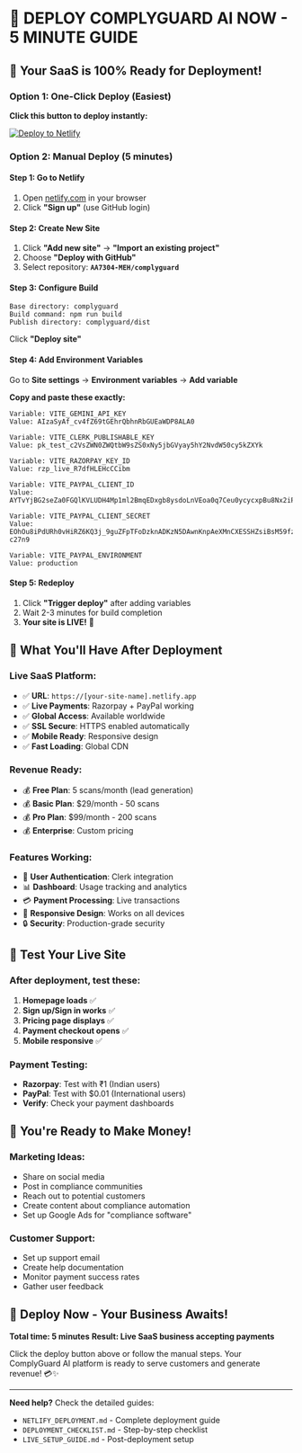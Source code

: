 # 🚀 DEPLOY COMPLYGUARD AI NOW - 5 MINUTE GUIDE

## 🎯 **Your SaaS is 100% Ready for Deployment!**

### **Option 1: One-Click Deploy (Easiest)**

**Click this button to deploy instantly:**

[![Deploy to Netlify](https://www.netlify.com/img/deploy/button.svg)](https://app.netlify.com/start/deploy?repository=https://github.com/AA7304-MEH/complyguard)

### **Option 2: Manual Deploy (5 minutes)**

#### **Step 1: Go to Netlify**
1. Open [netlify.com](https://netlify.com) in your browser
2. Click **"Sign up"** (use GitHub login)

#### **Step 2: Create New Site**
1. Click **"Add new site"** → **"Import an existing project"**
2. Choose **"Deploy with GitHub"**
3. Select repository: **`AA7304-MEH/complyguard`**

#### **Step 3: Configure Build**
```
Base directory: complyguard
Build command: npm run build  
Publish directory: complyguard/dist
```
Click **"Deploy site"**

#### **Step 4: Add Environment Variables**
Go to **Site settings** → **Environment variables** → **Add variable**

**Copy and paste these exactly:**

```
Variable: VITE_GEMINI_API_KEY
Value: AIzaSyAf_cv4fZ69tGEhrQbhnRbGUEaWDP8ALA0

Variable: VITE_CLERK_PUBLISHABLE_KEY  
Value: pk_test_c2VsZWN0ZWQtbW9sZS0xNy5jbGVyay5hY2NvdW50cy5kZXYk

Variable: VITE_RAZORPAY_KEY_ID
Value: rzp_live_R7dfHLEHcCCibm

Variable: VITE_PAYPAL_CLIENT_ID
Value: AYTvYjBG2seZa0FGQlKVLUDH4Mp1ml2BmqEDxgb8ysdoLnVEoa0q7Ceu0ycycxpBu8Nx2iPlW1SpOz5K

Variable: VITE_PAYPAL_CLIENT_SECRET
Value: EOhOu8iPdURh0vHiRZ6KQ3j_9guZFpTFoDzknADKzN5DAwnKnpAeXMnCXESSHZsiBsM59fzzND-c27n9

Variable: VITE_PAYPAL_ENVIRONMENT
Value: production
```

#### **Step 5: Redeploy**
1. Click **"Trigger deploy"** after adding variables
2. Wait 2-3 minutes for build completion
3. **Your site is LIVE!** 🎉

## 🎉 **What You'll Have After Deployment**

### **Live SaaS Platform:**
- ✅ **URL**: `https://[your-site-name].netlify.app`
- ✅ **Live Payments**: Razorpay + PayPal working
- ✅ **Global Access**: Available worldwide
- ✅ **SSL Secure**: HTTPS enabled automatically
- ✅ **Mobile Ready**: Responsive design
- ✅ **Fast Loading**: Global CDN

### **Revenue Ready:**
- 💰 **Free Plan**: 5 scans/month (lead generation)
- 💰 **Basic Plan**: $29/month - 50 scans  
- 💰 **Pro Plan**: $99/month - 200 scans
- 💰 **Enterprise**: Custom pricing

### **Features Working:**
- 🔐 **User Authentication**: Clerk integration
- 📊 **Dashboard**: Usage tracking and analytics
- 💳 **Payment Processing**: Live transactions
- 📱 **Responsive Design**: Works on all devices
- 🔒 **Security**: Production-grade security

## 🧪 **Test Your Live Site**

### **After deployment, test these:**
1. **Homepage loads** ✅
2. **Sign up/Sign in works** ✅  
3. **Pricing page displays** ✅
4. **Payment checkout opens** ✅
5. **Mobile responsive** ✅

### **Payment Testing:**
- **Razorpay**: Test with ₹1 (Indian users)
- **PayPal**: Test with $0.01 (International users)
- **Verify**: Check your payment dashboards

## 🎯 **You're Ready to Make Money!**

### **Marketing Ideas:**
- Share on social media
- Post in compliance communities  
- Reach out to potential customers
- Create content about compliance automation
- Set up Google Ads for "compliance software"

### **Customer Support:**
- Set up support email
- Create help documentation
- Monitor payment success rates
- Gather user feedback

## 🚀 **Deploy Now - Your Business Awaits!**

**Total time: 5 minutes**
**Result: Live SaaS business accepting payments**

Click the deploy button above or follow the manual steps. Your ComplyGuard AI platform is ready to serve customers and generate revenue! 💳✨

---

**Need help?** Check the detailed guides:
- `NETLIFY_DEPLOYMENT.md` - Complete deployment guide
- `DEPLOYMENT_CHECKLIST.md` - Step-by-step checklist
- `LIVE_SETUP_GUIDE.md` - Post-deployment setup